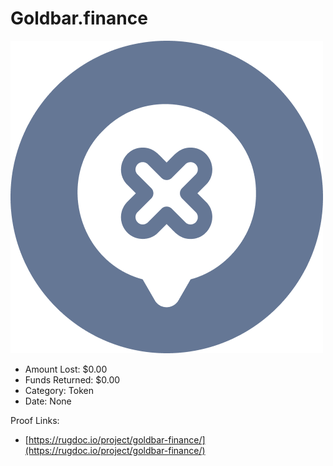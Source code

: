 # Goldbar.finance
![Goldbar.finance](/rektimages/Goldbar.finance.png)
- Amount Lost: $0.00
- Funds Returned: $0.00
- Category: Token
- Date: None



Proof Links:
- [https://rugdoc.io/project/goldbar-finance/](https://rugdoc.io/project/goldbar-finance/)


